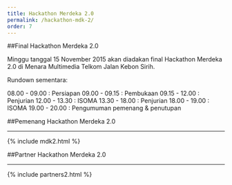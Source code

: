 ```yaml
---
title: Hackathon Merdeka 2.0
permalink: /hackathon-mdk-2/
order: 7
---
```


##Final Hackathon Merdeka 2.0

Minggu tanggal 15 November 2015 akan diadakan final Hackathon Merdeka 2.0 di Menara Multimedia Telkom Jalan Kebon Sirih.

Rundown sementara:

08.00 - 09.00 : Persiapan
09.00 - 09.15 : Pembukaan
09.15 - 12.00 : Penjurian
12.00 - 13.30 : ISOMA
13.30 - 18.00 : Penjurian
18.00 - 19.00 : ISOMA
19.00 - 20.00 : Pengumuman pemenang & penutupan

##Pemenang Hackathon Merdeka 2.0
- - -
{% include mdk2.html %}

##Partner Hackathon Merdeka 2.0
- - -
{% include partners2.html %}
